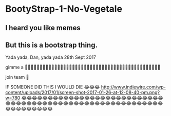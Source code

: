 # BootyStrap-1-No-Vegetale
## I heard you like memes
## But this is a bootstrap thing.
Yada yada, Dan, yada yada 28th Sept 2017

gimme a :cookie::cookie::cookie::cookie::cookie::cookie::cookie::cookie::cookie::cookie::cookie::cookie::cookie::cookie::cookie::cookie::cookie::cookie::cookie::cookie::cookie::cookie::cookie::cookie::cookie::cookie::cookie::cookie::cookie::cookie::cookie::cookie::cookie::cookie::cookie::cookie::cookie::cookie::cookie::cookie::cookie::cookie::cookie::cookie::cookie::cookie:

join team :100:


IF SOMEONE DID THIS I WOULD DIE :joy::joy::joy: http://www.indiewire.com/wp-content/uploads/2017/01/screen-shot-2017-01-26-at-12-08-40-pm.png?w=780 :joy::joy::joy::joy::joy::joy::joy::joy::joy::joy::joy::joy::joy::joy::joy::joy::joy::joy::joy::joy::joy::joy::joy::joy::joy::joy::joy::joy::joy::joy::joy::joy::joy::joy::joy::joy::joy::joy::joy::joy::joy::joy::joy::joy::joy::joy::joy::joy::joy::joy::joy::joy::joy::joy::joy::joy::joy::joy::joy::joy::joy::joy::joy::joy::joy::joy:
